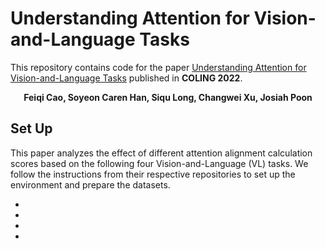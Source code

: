 # Understanding Attention for Vision-and-Language Tasks
This repository contains code for the paper [Understanding Attention for Vision-and-Language Tasks](https://arxiv.org/abs/2208.08104) published in **COLING 2022**.

__<p align="center">Feiqi Cao, Soyeon Caren Han, Siqu Long, Changwei Xu, Josiah Poon</p>__

## Set Up
This paper analyzes the effect of different attention alignment calculation scores based on the following four Vision-and-Language (VL) tasks. We follow the instructions from their respective repositories to set up the environment and prepare the datasets.

-
-
- 
- 
